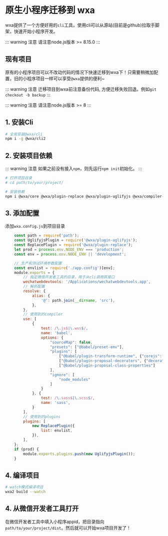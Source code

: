 # 原生小程序迁移到 wxa
wxa提供了一个方便好用的`cli`工具，使用cli可以从源站(目前是github)拉取手脚架，快速开始小程序开发。

::: warning 注意
请注意node.js版本 >= 8.15.0
:::

## 现有项目
原有的小程序项目可以不改动代码的情况下快速迁移到wxa下！只需要稍微加配置，旧的小程序项目一样可以享受`@wxa`提供的便利~

::: warning 注意
迁移项目到wxa前注意备份代码, 方便迁移失败回退。例如`git checkout -b backup`
:::

::: warning 注意
请注意node.js版本 >= 8
:::

## 1. 安装Cli
```bash
# 全局安装@wxa/cli
npm i -g @wxa/cli2
``` 

## 2. 安装项目依赖
::: warning 注意
如果之前没有接入`npm`，则先运行`npm init`初始化。
:::
```bash
# 打开项目目录
# cd path/to/your/project/

# 安装依赖
npm i @wxa/core @wxa/plugin-replace @wxa/plugin-uglifyjs @wxa/compiler-babel @wxa/compiler-sass babel-eslint @babel/preset-env @babel/plugin-transform-runtime @babel/runtime @babel/plugin-proposal-class-properties @babel/plugin-proposal-decorators cross-env 
```

## 3. 添加配置
添加`wxa.config.js`到项目目录 
```javascript
    const path = require('path');
    const UglifyjsPlugin = require('@wxa/plugin-uglifyjs');
    const ReplacePlugin = require('@wxa/plugin-replace');
    let prod = process.env.NODE_ENV === 'production';
    const env = process.env.NODE_ENV || 'development';

    // 生产和测试环境参数配置
    const envlist = require('./app.config')[env];
    module.exports = {
        // 指定微信开发者工具的目录，用于从cli调用其接口
        wechatwebdevtools: '/Applications/wechatwebdevtools.app',
        // 解析配置
        resolve: {
            alias: {
                '@': path.join(__dirname, 'src'),
            },
        },
        // 使用到的compiler
        use: [
            {
                test: /\.js$|\.wxs$/,
                name: 'babel',
                options: {
                    "sourceMap": false,
                    "presets": ["@babel/preset-env"],
                    "plugins": [
                        ["@babel/plugin-transform-runtime", {"corejs": false, "version": "7.1.2"}],
                        ["@babel/plugin-proposal-decorators", {"decoratorsBeforeExport": true}],
                        ["@babel/plugin-proposal-class-properties"]
                    ],
                    "ignore": [
                        "node_modules"
                    ]
                }
            }, {
                test: /\.sass$|\.scss$/,
                name: 'sass',
            }
        ],
        // 使用到的plugins
        plugins: [
            new ReplacePlugin({
                list: envlist,
            }),
        ],
    };
    if (prod) {
        module.exports.plugins.push(new UglifyjsPlugin());
    }
```

## 4. 编译项目

```bash
# watch模式编译项目
wxa2 build --watch
```

## 4. 从微信开发者工具打开

在微信开发者工具中填入小程序appid，把目录指向`path/to/your/project/dist`。然后就可以开始wxa项目开发了！
